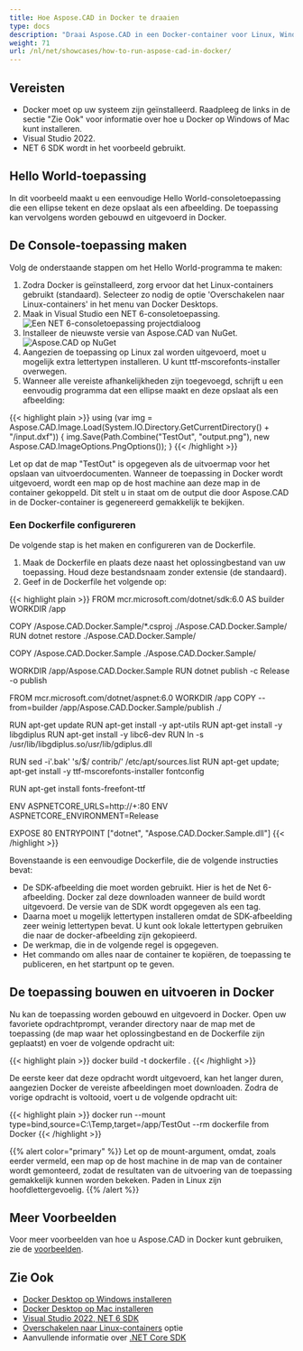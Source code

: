 ```yaml
---
title: Hoe Aspose.CAD in Docker te draaien
type: docs
description: "Draai Aspose.CAD in een Docker-container voor Linux, Windows Server en elk besturingssysteem."
weight: 71
url: /nl/net/showcases/how-to-run-aspose-cad-in-docker/
---
```


## Vereisten
- Docker moet op uw systeem zijn geïnstalleerd. Raadpleeg de links in de sectie "Zie Ook" voor informatie over hoe u Docker op Windows of Mac kunt installeren.
- Visual Studio 2022.
- NET 6 SDK wordt in het voorbeeld gebruikt.

## Hello World-toepassing

In dit voorbeeld maakt u een eenvoudige Hello World-consoletoepassing die een ellipse tekent en deze opslaat als een afbeelding. De toepassing kan vervolgens worden gebouwd en uitgevoerd in Docker.

## De Console-toepassing maken

Volg de onderstaande stappen om het Hello World-programma te maken:
1. Zodra Docker is geïnstalleerd, zorg ervoor dat het Linux-containers gebruikt (standaard). Selecteer zo nodig de optie 'Overschakelen naar Linux-containers' in het menu van Docker Desktops.
1. Maak in Visual Studio een NET 6-consoletoepassing.<br>
![Een NET 6-consoletoepassing projectdialoog](/cad/_assets/showcases/docker/1.png)<br>
1. Installeer de nieuwste versie van Aspose.CAD van NuGet.<br>
![Aspose.CAD op NuGet](/cad/_assets/showcases/docker/2.png)<br>
1. Aangezien de toepassing op Linux zal worden uitgevoerd, moet u mogelijk extra lettertypen installeren. U kunt ttf-mscorefonts-installer overwegen.
1. Wanneer alle vereiste afhankelijkheden zijn toegevoegd, schrijft u een eenvoudig programma dat een ellipse maakt en deze opslaat als een afbeelding:<br>

{{< highlight plain >}}
using (var img = Aspose.CAD.Image.Load(System.IO.Directory.GetCurrentDirectory() + "/input.dxf"))
{
	img.Save(Path.Combine("TestOut", "output.png"), new Aspose.CAD.ImageOptions.PngOptions());
}
{{< /highlight >}}

Let op dat de map "TestOut" is opgegeven als de uitvoermap voor het opslaan van uitvoerdocumenten. Wanneer de toepassing in Docker wordt uitgevoerd, wordt een map op de host machine aan deze map in de container gekoppeld. Dit stelt u in staat om de output die door Aspose.CAD in de Docker-container is gegenereerd gemakkelijk te bekijken.

### Een Dockerfile configureren

De volgende stap is het maken en configureren van de Dockerfile.

1. Maak de Dockerfile en plaats deze naast het oplossingbestand van uw toepassing. Houd deze bestandsnaam zonder extensie (de standaard).
1. Geef in de Dockerfile het volgende op:


{{< highlight plain >}}
FROM mcr.microsoft.com/dotnet/sdk:6.0 AS builder
WORKDIR /app

COPY /Aspose.CAD.Docker.Sample/*.csproj ./Aspose.CAD.Docker.Sample/
RUN dotnet restore ./Aspose.CAD.Docker.Sample/

COPY /Aspose.CAD.Docker.Sample ./Aspose.CAD.Docker.Sample/

WORKDIR /app/Aspose.CAD.Docker.Sample
RUN dotnet publish -c Release -o publish

FROM mcr.microsoft.com/dotnet/aspnet:6.0
WORKDIR /app
COPY --from=builder /app/Aspose.CAD.Docker.Sample/publish ./

RUN apt-get update
RUN apt-get install -y apt-utils
RUN apt-get install -y libgdiplus
RUN apt-get install -y libc6-dev 
RUN ln -s /usr/lib/libgdiplus.so/usr/lib/gdiplus.dll

RUN sed -i'.bak' 's/$/ contrib/' /etc/apt/sources.list
RUN apt-get update; apt-get install -y ttf-mscorefonts-installer fontconfig

RUN apt-get install fonts-freefont-ttf

ENV ASPNETCORE_URLS=http://+:80
ENV ASPNETCORE_ENVIRONMENT=Release

EXPOSE 80
ENTRYPOINT ["dotnet", "Aspose.CAD.Docker.Sample.dll"]
{{< /highlight >}}

Bovenstaande is een eenvoudige Dockerfile, die de volgende instructies bevat:

- De SDK-afbeelding die moet worden gebruikt. Hier is het de Net 6-afbeelding. Docker zal deze downloaden wanneer de build wordt uitgevoerd. De versie van de SDK wordt opgegeven als een tag.
- Daarna moet u mogelijk lettertypen installeren omdat de SDK-afbeelding zeer weinig lettertypen bevat. U kunt ook lokale lettertypen gebruiken die naar de docker-afbeelding zijn gekopieerd.
- De werkmap, die in de volgende regel is opgegeven.
- Het commando om alles naar de container te kopiëren, de toepassing te publiceren, en het startpunt op te geven.


## De toepassing bouwen en uitvoeren in Docker
 
Nu kan de toepassing worden gebouwd en uitgevoerd in Docker. Open uw favoriete opdrachtprompt, verander directory naar de map met de toepassing (de map waar het oplossingbestand en de Dockerfile zijn geplaatst) en voer de volgende opdracht uit:

{{< highlight plain >}}
docker build -t dockerfile .
{{< /highlight >}}

De eerste keer dat deze opdracht wordt uitgevoerd, kan het langer duren, aangezien Docker de vereiste afbeeldingen moet downloaden. Zodra de vorige opdracht is voltooid, voert u de volgende opdracht uit:

{{< highlight plain >}}
docker run --mount type=bind,source=C:\Temp,target=/app/TestOut --rm dockerfile from Docker
{{< /highlight >}}

{{% alert color="primary" %}} 
Let op de mount-argument, omdat, zoals eerder vermeld, een map op de host machine in de map van de container wordt gemonteerd, zodat de resultaten van de uitvoering van de toepassing gemakkelijk kunnen worden bekeken. Paden in Linux zijn hoofdlettergevoelig.
{{% /alert %}}

## Meer Voorbeelden

Voor meer voorbeelden van hoe u Aspose.CAD in Docker kunt gebruiken, zie de [voorbeelden](https://github.com/aspose-cad/Aspose.CAD-Documentation).


## Zie Ook

- [Docker Desktop op Windows installeren](https://docs.docker.com/docker-for-windows/install/)
- [Docker Desktop op Mac installeren](https://docs.docker.com/docker-for-mac/install/)
- [Visual Studio 2022, NET 6 SDK](https://docs.microsoft.com/en-us/dotnet/core/install/windows?tabs=net60#dependencies)
- [Overschakelen naar Linux-containers](https://docs.docker.com/docker-for-windows/#switch-between-windows-and-linux-containers) optie
- Aanvullende informatie over [.NET Core SDK](https://hub.docker.com/_/microsoft-dotnet-sdk)
